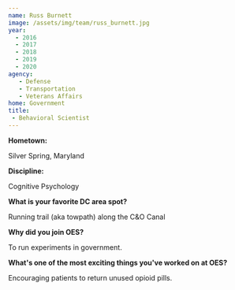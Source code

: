 ```yaml
---
name: Russ Burnett
image: /assets/img/team/russ_burnett.jpg
year:
  - 2016
  - 2017
  - 2018
  - 2019
  - 2020
agency:
   - Defense
   - Transportation
   - Veterans Affairs
home: Government
title: 
 - Behavioral Scientist
---
```


**Hometown:** 

Silver Spring, Maryland

**Discipline:** 

Cognitive Psychology

**What is your favorite DC area spot?** 

Running trail (aka towpath) along the C&O Canal

**Why did you join OES?**

To run experiments in government.

**What's one of the most exciting things you've worked on at OES?** 

Encouraging patients to return unused opioid pills.
